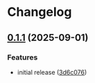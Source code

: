 # Changelog

## [0.1.1](https://github.com/StefanWin/swinte-common/compare/common-v0.1.0...common-v0.1.1) (2025-09-01)


### Features

* initial release ([3d6c076](https://github.com/StefanWin/swinte-common/commit/3d6c0768e71424cafcf4a52d8ef933b4f73f44db))
